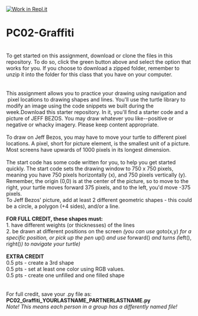[![Work in Repl.it](https://classroom.github.com/assets/work-in-replit-14baed9a392b3a25080506f3b7b6d57f295ec2978f6f33ec97e36a161684cbe9.svg)](https://classroom.github.com/online_ide?assignment_repo_id=283266&assignment_repo_type=GroupAssignmentRepo)
# PC02-Graffiti
<br>
To get started on this assignment, download or clone the files in this repository. To do so, click the green button above and select the option that works for you. If you choose to download a zipped folder, remember to unzip it into the folder for this class that you have on your computer.
<br>
<br>
<br>
This assignment allows you to practice your drawing using navigation and  pixel locations to drawing shapes and lines. You'll use the turtle library to modify an image using the code snippets we built during the week.Download this starter repository. In it, you'll find a starter code and a picture of JEFF BEZOS. You may draw whatever you like--positive or negative or whacky imagery. Please keep content appropriate.
<br><br>
To draw on Jeff Bezos, you may have to move your turtle to different pixel locations. A pixel, short for picture element, is the smallest unit of a picture. Most screens have upwards of 1000 pixels in its longest dimension. 
<br><br>
The start code has some code written for you, to help you get started quickly. The start code sets the drawing window to 750 x 750 pixels, meaning you have 750 pixels horizontally (x), and 750 pixels vertically (y). Remember, the origin (0,0) is at the center of the picture, so to move to the right, your turtle moves forward 375 pixels, and to the left, you'd move -375 pixels. 
<br>
To Jeff Bezos' picture, add at least 2 different geometric shapes - this could be a circle, a polygon (+4 sides), and/or a line.
<br><br>
<b>FOR FULL CREDIT, these shapes must:</b><br>
1.  have different weights (or thicknesses) of the lines<br>
2.  be drawn at different positions on the screen <i>(you can use </i>goto(x,y)<i> for a specific position, or pick up the pen </i>up()<i> and use </i>forward()<i> and turns (</i>left(), right()<i>) to navigate your turtle)</i>
<br>
<br>
<b>EXTRA CREDIT</b>
<br>
0.5 pts - create a 3rd shape<br>
0.5 pts - set at least one color using RGB values.<br>
0.5 pts - create one unfilled and one filled shape<br>
<br><br>
For full credit, save your .py file as:<br>
<b>PC02_Graffiti_YOURLASTNAME_PARTNERLASTNAME.py</b><br>
<i>Note! This means each person in a group has a differently named file!</i>
